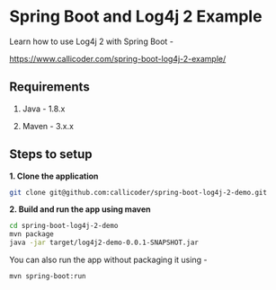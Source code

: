 # Spring Boot and Log4j 2 Example

Learn how to use Log4j 2 with Spring Boot -

https://www.callicoder.com/spring-boot-log4j-2-example/

## Requirements

1. Java - 1.8.x

2. Maven - 3.x.x

## Steps to setup

**1. Clone the application**

```bash
git clone git@github.com:callicoder/spring-boot-log4j-2-demo.git
```

**2. Build and run the app using maven**

```bash
cd spring-boot-log4j-2-demo
mvn package
java -jar target/log4j2-demo-0.0.1-SNAPSHOT.jar
```

You can also run the app without packaging it using -

```bash
mvn spring-boot:run
```